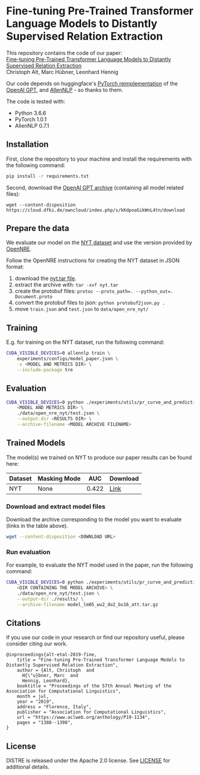 # Fine-tuning Pre-Trained Transformer Language Models to Distantly Supervised Relation Extraction

This repository contains the code of our paper:  
[Fine-tuning Pre-Trained Transformer Language Models to Distantly Supervised Relation Extraction](https://www.aclweb.org/anthology/P19-1134)  
Christoph Alt, Marc Hübner, Leonhard Hennig


Our code depends on huggingface's [PyTorch reimplementation](https://github.com/huggingface/pytorch-openai-transformer-lm) of the [OpenAI GPT](https://s3-us-west-2.amazonaws.com/openai-assets/research-covers/language-unsupervised/language_understanding_paper.pdf), and [AllenNLP](https://allennlp.org/) - so thanks to them.

The code is tested with:
- Python 3.6.6
- PyTorch 1.0.1
- AllenNLP 0.7.1

## Installation

First, clone the repository to your machine and install the requirements with the following command:

```bash
pip install -r requirements.txt
```

Second, download the [OpenAI GPT archive](https://cloud.dfki.de/owncloud/index.php/s/kKdpoaGikWnL4tn/download) (containing all model related files):
```
wget --content-disposition https://cloud.dfki.de/owncloud/index.php/s/kKdpoaGikWnL4tn/download
```

## Prepare the data
We evaluate our model on the [NYT dataset](http://www.riedelcastro.org//publications/papers/riedel10modeling.pdf) and use the version provided by [OpenNRE](https://github.com/thunlp/OpenNRE).

Follow the OpenNRE instructions for creating the NYT dataset in JSON format:

1) download the [nyt.tar file](https://cloud.tsinghua.edu.cn/f/11391e48b72749d8b60a/?dl=1).
2) extract the archive with: `tar -xvf nyt.tar`
3) create the protobuf files: `protoc --proto_path=. --python_out=. Document.proto`
4) convert the protobuf files to json: `python protobuf2json.py .`
5) move `train.json` and `test.json` to `data/open_nre_nyt/`

## Training
E.g. for training on the NYT dataset, run the following command:

```bash
CUDA_VISIBLE_DEVICES=0 allennlp train \
    experiments/configs/model_paper.json \
    -s <MODEL AND METRICS DIR> \
    --include-package tre
```

## Evaluation

```bash
CUDA_VISIBLE_DEVICES=0 python ./experiments/utils/pr_curve_and_predictions.py \
    <MODEL AND METRICS DIR> \
    ./data/open_nre_nyt/test.json \
    --output-dir <RESULTS DIR> \
    --archive-filename <MODEL ARCHIVE FILENAME>
```

## Trained Models

The model(s) we trained on NYT to produce our paper results can be found here:

| Dataset  | Masking Mode    | AUC    | Download                                                                    |
| -------- | --------------- | ------ | --------------------------------------------------------------------------- |
| NYT      | None            | 0.422  | [Link](https://cloud.dfki.de/owncloud/index.php/s/jJit9giM325MfJA/download) |

### Download and extract model files

Download the archive corresponding to the model you want to evaluate (links in the table above).

```bash
wget --content-disposition <DOWNLOAD URL>
```

### Run evaluation

For example, to evaluate the NYT model used in the paper, run the following command:

```bash
CUDA_VISIBLE_DEVICES=0 python ./experiments/utils/pr_curve_and_predictions.py \
    <DIR CONTAINING THE MODEL ARCHIVE> \
    ./data/open_nre_nyt/test.json \
    --output-dir ./results/ \
    --archive-filename model_lm05_wu2_do2_bs16_att.tar.gz
```

## Citations
If you use our code in your research or find our repository useful, please consider citing our work.

```
@inproceedings{alt-etal-2019-fine,
    title = "Fine-tuning Pre-Trained Transformer Language Models to Distantly Supervised Relation Extraction",
    author = {Alt, Christoph  and
      H{\"u}bner, Marc  and
      Hennig, Leonhard},
    booktitle = "Proceedings of the 57th Annual Meeting of the Association for Computational Linguistics",
    month = jul,
    year = "2019",
    address = "Florence, Italy",
    publisher = "Association for Computational Linguistics",
    url = "https://www.aclweb.org/anthology/P19-1134",
    pages = "1388--1398",
}
```

## License
DISTRE is released under the Apache 2.0 license. See [LICENSE](LICENSE) for additional details.

